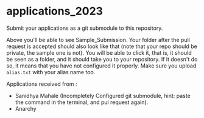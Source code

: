 # applications_2023
Submit your applications as a git submodule to this repository.

Above you'll be able to see Sample_Submission. Your folder after the pull request is accepted should also look like that (note that your repo should be private, the sample one is not). You will be able to click it, that is, it should be seen as a folder, and it should take you to your repository. If it doesn't do so, it means that you have not configured it properly.
Make sure you upload ```alias.txt``` with your alias name too.

Applications received from :
* Sanidhya Mahale (Incompletely Configured git submodule, hint: paste the command in the terminal, and pul request again).  
* Anarchy
